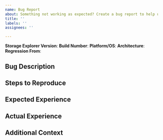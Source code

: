 ```yaml
---
name: Bug Report
about: Something not working as expected? Create a bug report to help us improve.
title: ''
labels: ''
assignees: ''

---
```


**Storage Explorer Version**: <!-- In which Storage Explorer version was the bug encountered? -->
**Build Number**: <!-- What is the build number (Help > About) -->
**Platform/OS**: <!-- Linux Ubuntu? macOS High Sierra? Windows 10? -->
**Architecture**: <!-- i86? x64? -->
**Regression From**:  <!-- Was this working in a previous version? If so, which one? -->

## Bug Description ##
<!-- A clear and concise description of what the bug is. -->

## Steps to Reproduce ##
<!-- 1. List the minimal steps required to reproduce the bug. -->
<!-- 2. Be as clear and concise as you can. -->

## Expected Experience ##
<!-- A clear and concise description of what you expected to happen. If applicable, add screenshots to help explain what you expected. -->

## Actual Experience ##
<!-- A clear and concise description of what actually happens. If applicable, add screenshots to help explain what actually happened. -->

## Additional Context ##
<!-- Add any other context about the problem here, such as unusual system configurations, network restrictions, etc. -->
